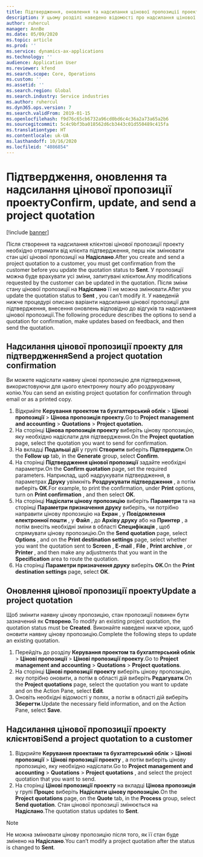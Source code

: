 ```yaml
---
title: Підтвердження, оновлення та надсилання цінової пропозиції проекту
description: У цьому розділі наведено відомості про надсилання цінової пропозиції клієнту для підтвердження, її змінення на основі зворотного зв'язку та подальше повторне надсилання цінової пропозиції.
author: ruhercul
manager: AnnBe
ms.date: 05/09/2020
ms.topic: article
ms.prod: ''
ms.service: dynamics-ax-applications
ms.technology: ''
audience: Application User
ms.reviewer: kfend
ms.search.scope: Core, Operations
ms.custom: ''
ms.assetid: ''
ms.search.region: Global
ms.search.industry: Service industries
ms.author: ruhercul
ms.dyn365.ops.version: 7
ms.search.validFrom: 2019-01-15
ms.openlocfilehash: f9d76c65cb6732a96cd0bd6c4c36a2a73a65a2b6
ms.sourcegitcommit: 5c4c9bf3ba018562d6cb3443c01d550489c415fa
ms.translationtype: HT
ms.contentlocale: uk-UA
ms.lasthandoff: 10/16/2020
ms.locfileid: "4086854"
---
```

# <a name="confirm-update-and-send-a-project-quotation"></a><span data-ttu-id="524cc-103">Підтвердження, оновлення та надсилання цінової пропозиції проекту</span><span class="sxs-lookup"><span data-stu-id="524cc-103">Confirm, update, and send a project quotation</span></span>

[!include [banner](../includes/banner.md)]

<span data-ttu-id="524cc-104">Після створення та надсилання клієнтові цінової пропозиції проекту необхідно отримати від клієнта підтвердження, перш ніж змінювати стан цієї цінової пропозиції на **Надіслано**.</span><span class="sxs-lookup"><span data-stu-id="524cc-104">After you create and send a project quotation to a customer, you must get confirmation from the customer before you update the quotation status to **Sent**.</span></span> <span data-ttu-id="524cc-105">У пропозиції можна буде врахувати усі зміни, запитувані клієнтом.</span><span class="sxs-lookup"><span data-stu-id="524cc-105">Any modifications requested by the customer can be updated in the quotation.</span></span> <span data-ttu-id="524cc-106">Після зміни стану цінової пропозиції на **Надіслано** її не можна змінювати.</span><span class="sxs-lookup"><span data-stu-id="524cc-106">After you update the quotation status to **Sent** , you can’t modify it.</span></span> <span data-ttu-id="524cc-107">У наведеній нижче процедурі описано варіанти надсилання цінової пропозиції для підтвердження, внесення оновлень відповідно до відгуків та надсилання цінової пропозиції.</span><span class="sxs-lookup"><span data-stu-id="524cc-107">The following procedure describes the options to send a quotation for confirmation, make updates based on feedback, and then send the quotation.</span></span>

## <a name="send-a-project-quotation-confirmation"></a><span data-ttu-id="524cc-108">Надсилання цінової пропозиції проекту для підтвердження</span><span class="sxs-lookup"><span data-stu-id="524cc-108">Send a project quotation confirmation</span></span>  

<span data-ttu-id="524cc-109">Ви можете надіслати наявну цінові пропозицію для підтвердження, використовуючи для цього електронну пошту або роздруковану копію.</span><span class="sxs-lookup"><span data-stu-id="524cc-109">You can send an existing project quotation for confirmation through email or as a printed copy.</span></span> 

1. <span data-ttu-id="524cc-110">Відкрийте **Керування проектом та бухгалтерський облік** > **Цінові пропозиції** > **Цінова пропозиція проекту.**</span><span class="sxs-lookup"><span data-stu-id="524cc-110">Go to **Project management and accounting** > **Quotations** > **Project quotation.**</span></span> 
2. <span data-ttu-id="524cc-111">На сторінці **Цінова пропозиція проекту** виберіть цінову пропозицію, яку необхідно надіслати для підтвердження.</span><span class="sxs-lookup"><span data-stu-id="524cc-111">On the **Project quotation** page, select the quotation you want to send for confirmation.</span></span> 
3. <span data-ttu-id="524cc-112">На вкладці **Подальші дії** у групі **Створити** виберіть **Підтвердити**.</span><span class="sxs-lookup"><span data-stu-id="524cc-112">On the **Follow up** tab, in the **Generate** group, select **Confirm**.</span></span> 
4. <span data-ttu-id="524cc-113">На сторінці **Підтвердження цінової пропозиції** задайте необхідні параметри.</span><span class="sxs-lookup"><span data-stu-id="524cc-113">On the **Confirm quotation** page, set the required parameters.</span></span> <span data-ttu-id="524cc-114">Наприклад, щоб надрукувати підтвердження, в параметрах **Друку** увімкніть **Роздрукувати підтвердження** , а потім виберіть **ОК**.</span><span class="sxs-lookup"><span data-stu-id="524cc-114">For example, to print the confirmation, under **Print** options, turn on **Print confirmation** , and then select **OK**.</span></span>
5. <span data-ttu-id="524cc-115">На сторінці **Надіслати цінову пропозицію** виберіть **Параметри** та на сторінці **Параметри призначення друку** виберіть, чи потрібно направити цінову пропозицію на **Екран** , у **Повідомлення електронної пошти** , у **Файл** , до **Архіву друку** або на **Принтер** , а потім внесіть необхідні зміни в області **Специфікація** , щоб спрямувати цінову пропозицію.</span><span class="sxs-lookup"><span data-stu-id="524cc-115">On the **Send quotation** page, select **Options** , and on the **Print destination settings** page, select whether you want the quotation sent to **Screen** , **E-mail** , **File** , **Print archive** , or **Printer** , and then make any adjustments that you want in the **Specification** area to route the quotation.</span></span>
6. <span data-ttu-id="524cc-116">На сторінці **Параметри призначення друку** виберіть **OK**.</span><span class="sxs-lookup"><span data-stu-id="524cc-116">On the **Print destination settings** page, select **OK**.</span></span>  

## <a name="update-a-project-quotation"></a><span data-ttu-id="524cc-117">Оновлення цінової пропозиції проекту</span><span class="sxs-lookup"><span data-stu-id="524cc-117">Update a project quotation</span></span>

<span data-ttu-id="524cc-118">Щоб змінити наявну цінову пропозицію, стан пропозиції повинен бути зазначений як **Створено**.</span><span class="sxs-lookup"><span data-stu-id="524cc-118">To modify an existing project quotation, the quotation status must be **Created**.</span></span> <span data-ttu-id="524cc-119">Виконайте наведені нижче кроки, щоб оновити наявну цінову пропозицію.</span><span class="sxs-lookup"><span data-stu-id="524cc-119">Complete the following steps to update an existing quotation.</span></span> 

1. <span data-ttu-id="524cc-120">Перейдіть до розділу **Керування проектом та бухгалтерський облік** > **Цінові пропозиції** > **Цінові пропозиції проекту**.</span><span class="sxs-lookup"><span data-stu-id="524cc-120">Go to **Project management and accounting** > **Quotations** > **Project quotations**.</span></span>
2. <span data-ttu-id="524cc-121">На сторінці **Цінові пропозиції проекту** виберіть цінову пропозицію, яку потрібно оновити, а потім в області дій виберіть **Редагувати**.</span><span class="sxs-lookup"><span data-stu-id="524cc-121">On the **Project quotations** page, select the quotation you want to update and on the Action Pane, select **Edit**.</span></span>
3. <span data-ttu-id="524cc-122">Оновіть необхідні відомості у полях, а потім в області дій виберіть **Зберегти**.</span><span class="sxs-lookup"><span data-stu-id="524cc-122">Update the necessary field information, and on the Action Pane, select **Save**.</span></span>  

## <a name="send-a-project-quotation-to-a-customer"></a><span data-ttu-id="524cc-123">Надсилання цінової пропозиції проекту клієнтові</span><span class="sxs-lookup"><span data-stu-id="524cc-123">Send a project quotation to a customer</span></span> 

1. <span data-ttu-id="524cc-124">Відкрийте **Керування проектами та бухгалтерський облік** > **Цінові пропозиції** > **Цінові пропозиції проекту** , а потім виберіть цінову пропозицію, яку необхідно надіслати.</span><span class="sxs-lookup"><span data-stu-id="524cc-124">Go to **Project management and accounting** > **Quotations** > **Project quotations** , and select the project quotation that you want to send.</span></span>
2. <span data-ttu-id="524cc-125">На сторінці **Цінові пропозиції проекту** на вкладці **Цінова пропозиція** у групі **Процес** виберіть **Надіслати цінову пропозицію**.</span><span class="sxs-lookup"><span data-stu-id="524cc-125">On the **Project quotations** page, on the **Quote** tab, in the **Process** group, select **Send quotation**.</span></span> <span data-ttu-id="524cc-126">Стан цінової пропозиції змінюється на **Надіслано**.</span><span class="sxs-lookup"><span data-stu-id="524cc-126">The quotation status updates to **Sent**.</span></span>

> [!NOTE]
> <span data-ttu-id="524cc-127">Не можна змінювати цінову пропозицію після того, як її стан буде змінено на **Надіслано**.</span><span class="sxs-lookup"><span data-stu-id="524cc-127">You can’t modify a project quotation after the status is changed to **Sent**.</span></span>

